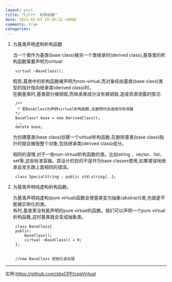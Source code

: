 ```yaml
---
layout: post
title: "C/C++  析构函数"
date: 2015-03-03 19:34:22 +0800
comments: true
categories: 
---
```


1. 为基类声明虚构析构函数
				
	当一个类作为基类(base class)被另一个类继承时(derived class),基类里的析构函数需要声明为virtual:
	
		virtual ~BaseClass();
	
	假若,基类中的析构函数被声明为non-virtual,而对象经由基类(base class)类型的指针指向继承类(derived class)时。<br>在删基类时,基类部分被销毁,而继承类成分没有被销毁,造成资源泄露的情况:
	
		/**
		 * 若BaseClass为声明virtual析构函数,在删除时会造成内存泄露
		*/
		BaseClass* base = new DerivedClass();
		...
	    delete base;
    
	为创建基类(base class)创建一个virtual析构函数,在删除基类(base class)指针时就会摧毁整个对象,包括继承类(derived class)成分。
  
	相同的道理,对于一些non-virtual析构函数的类。比如string 、vector、list、set等,这些标准容器。其设计的目的不是作为base classes使用,如果错误地继承会发生跟上面相同的错误。

	<!--more-->

		class SpecialString : public std:string{..};
	
2. 为基类声明纯虚构析构函数。


	为基类声明纯虚构(pure virtual)函数会使基类变为抽象(abstract)类,也就是不能被实例化的类。<br>有时,基类里没有能声明的pure virtual的函数。我们可以声明一个pure virtual析构函数,这时基类就会变成抽象类。

		class BaseClass{
		public:
		    BaseClass();
		    virtual ~BaseClass() = 0;
		};
		
		
		//new BaseClass 初始化会出错

---

实例:<https://github.com/sbxCPP/cppVirtual>